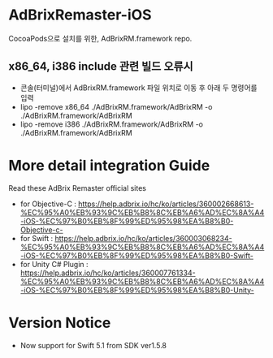 # AdBrixRemaster-iOS
CocoaPods으로 설치를 위한, AdBrixRM.framework repo.

## x86_64, i386 include 관련 빌드 오류시
- 콘솔(터미널)에서 AdBrixRM.framework 파일 위치로 이동 후 아래 두 명령어를 입력
- lipo -remove x86_64 ./AdBrixRM.framework/AdBrixRM -o ./AdBrixRM.framework/AdBrixRM
- lipo -remove i386 ./AdBrixRM.framework/AdBrixRM -o ./AdBrixRM.framework/AdBrixRM

# More detail integration Guide
Read these AdBrix Remaster official sites
- for Objective-C : https://help.adbrix.io/hc/ko/articles/360002668613-%EC%95%A0%EB%93%9C%EB%B8%8C%EB%A6%AD%EC%8A%A4-iOS-%EC%97%B0%EB%8F%99%ED%95%98%EA%B8%B0-Objective-c-
- for Swift : https://help.adbrix.io/hc/ko/articles/360003068234-%EC%95%A0%EB%93%9C%EB%B8%8C%EB%A6%AD%EC%8A%A4-iOS-%EC%97%B0%EB%8F%99%ED%95%98%EA%B8%B0-Swift-
- for Unity C# Plugin : https://help.adbrix.io/hc/ko/articles/360007761334-%EC%95%A0%EB%93%9C%EB%B8%8C%EB%A6%AD%EC%8A%A4-iOS-%EC%97%B0%EB%8F%99%ED%95%98%EA%B8%B0-Unity-

# Version Notice
- Now support for Swift 5.1 from SDK ver1.5.8
